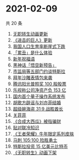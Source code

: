 # 2021-02-09

共 20 条

<!-- BEGIN ZHIHUSEARCH -->
<!-- 最后更新时间 Tue Feb 09 2021 23:12:23 GMT+0800 (CST) -->
1. [无职转生动画更新](https://www.zhihu.com/search?q=无职转生)
1. [《进击的巨人》更新](https://www.zhihu.com/search?q=进击的巨人)
1. [我国人口生育率断崖式下跌](https://www.zhihu.com/search?q=出生人口)
1. [「累丑」是什么体验](https://www.zhihu.com/search?q=累丑)
1. [新年祝福语](https://www.zhihu.com/search?q=新年祝福语)
1. [黑神话「悟空新预告」](https://www.zhihu.com/search?q=黑神话)
1. [市监局等五部门约谈特斯拉](https://www.zhihu.com/search?q=特斯拉约谈)
1. [拜年沙雕表情包来袭](https://www.zhihu.com/search?q=拜年表情包)
1. [腾讯阳光普照奖 100 股股票](https://www.zhihu.com/search?q=腾讯阳光普照奖)
1. [乐视称公司净资产负 153 亿](https://www.zhihu.com/search?q=乐视)
1. [国内首个量子操作系统发布](https://www.zhihu.com/search?q=量子操作系统)
1. [胡歌方辟谣与刘亦菲结婚](https://www.zhihu.com/search?q=胡歌刘亦菲)
1. [超级碗海盗 31:9 战胜酋长](https://www.zhihu.com/search?q=超级碗)
1. [关菲菲](https://www.zhihu.com/search?q=关菲菲)
1. [《合成大西瓜》被指骗财](https://www.zhihu.com/search?q=合成大西瓜)
1. [贴对联冷知识](https://www.zhihu.com/search?q=对联怎么贴)
1. [《王者荣耀》牛年限定系列皮肤](https://www.zhihu.com/search?q=王者荣耀)
1. [马刺 105:100 险胜勇士](https://www.zhihu.com/search?q=勇士)
1. [特斯拉投资 15 亿美元比特币](https://www.zhihu.com/search?q=特斯拉比特币)
1. [《无职转生》动画下架](https://www.zhihu.com/search?q=无职转生)
<!-- END ZHIHUSEARCH -->
